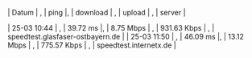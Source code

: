  | Datum       | , | ping     |, | download  | , | upload      | , | server | 

 | 25-03 10:44 | , | 39.72 ms |, | 8.75 Mbps | , | 931.63 Kbps | , | speedtest.glasfaser-ostbayern.de | 
 | 25-03 11:50 | , | 46.09 ms |, | 13.12 Mbps | , | 775.57 Kbps | , | speedtest.internetx.de | 
